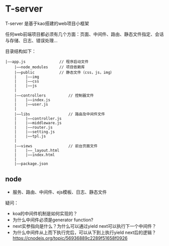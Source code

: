# T-server

T-server 是基于kao搭建的web项目小框架

任何web前端项目都必须有几个方面：页面、中间件、路由、静态文件指定、会话与存储、日志、错误处理...

目录结构如下：
```
|——app.js               // 程序启动文件
	|——node_modules     // 项目依赖库
	|——public           // 静态文件（css，js，img）
	|    |——img
	|    |——css
	|    |——js
	|
    |——controllers          // 控制器文件
	|    |——index.js
	|    |——user.js
    |
	|——libs                 // 路由及中间件文件
	|    |——controller.js
	|    |——middleware.js
    |    |——router.js
    |    |——setting.js
    |    |——tpl.js
	|
	|——views                // 前台页面文件
	|    |——_layout.html
	|    |——index.html
	|
	|——package.json
```

## node
- 服务、路由、中间件、ejs模板、日志、静态文件


疑问：
- koa的中间件机制是如何实现的？
- 为什么中间件必须是generator function?
- next实参指向是什么？为什么可以通过yield next可以执行下一个中间件？
- 为什么中间件从上而下执行完后，可以从下到上执行yield next后的逻辑？
https://cnodejs.org/topic/56936889c2289f51658f0926
